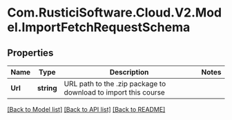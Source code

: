 # Com.RusticiSoftware.Cloud.V2.Model.ImportFetchRequestSchema
## Properties

Name | Type | Description | Notes
------------ | ------------- | ------------- | -------------
**Url** | **string** | URL path to the .zip package to download to import this course | 

[[Back to Model list]](../README.md#documentation-for-models) [[Back to API list]](../README.md#documentation-for-api-endpoints) [[Back to README]](../README.md)

